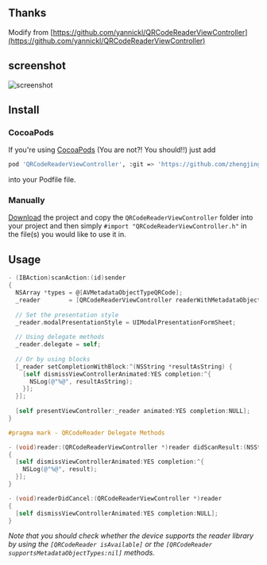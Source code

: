## Thanks
Modify from [https://github.com/yannickl/QRCodeReaderViewController](https://github.com/yannickl/QRCodeReaderViewController)
## screenshot
![screenshot](http://7xnfdc.com1.z0.glb.clouddn.com/qrcode_screenshot.gif)

## Install

### CocoaPods
If you're using [CocoaPods](http://cocoapods.org/) (You are not?! You should!!) just add

``` bash
pod 'QRCodeReaderViewController', :git => 'https://github.com/zhengjinghua-ext-forks/QRCodeReaderViewController.git'
```
into your Podfile file.

### Manually

[Download](https://github.com/YannickL/QRCodeReaderViewController/archive/master.zip) the project and copy the `QRCodeReaderViewController` folder into your project and then simply `#import "QRCodeReaderViewController.h"` in the file(s) you would like to use it in.

## Usage

```objective-c
- (IBAction)scanAction:(id)sender
{
  NSArray *types = @[AVMetadataObjectTypeQRCode];
  _reader        = [QRCodeReaderViewController readerWithMetadataObjectTypes:types];
  
  // Set the presentation style
  _reader.modalPresentationStyle = UIModalPresentationFormSheet;
  
  // Using delegate methods
  _reader.delegate = self;
  
  // Or by using blocks
  [_reader setCompletionWithBlock:^(NSString *resultAsString) {
    [self dismissViewControllerAnimated:YES completion:^{
      NSLog(@"%@", resultAsString);
    }];
  }];
  
  [self presentViewController:_reader animated:YES completion:NULL];
}

#pragma mark - QRCodeReader Delegate Methods

- (void)reader:(QRCodeReaderViewController *)reader didScanResult:(NSString *)result
{
  [self dismissViewControllerAnimated:YES completion:^{
    NSLog(@"%@", result);
  }];
}

- (void)readerDidCancel:(QRCodeReaderViewController *)reader
{
  [self dismissViewControllerAnimated:YES completion:NULL];
}
```

*Note that you should check whether the device supports the reader library by using the `[QRCodeReader isAvailable]` or the `[QRCodeReader supportsMetadataObjectTypes:nil]` methods.*




